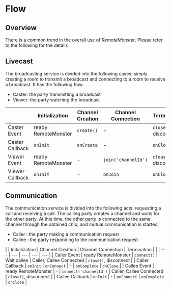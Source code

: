 # Flow

## Overview

There is a common trend in the overall use of _RemoteMonster_. Please refer to the following for the details

## Livecast

The broadcasting service is divided into the following cases: simply creating a room to transmit a broadcast and connecting to a room to receive a broadcast. It has the following flow.

* Caster: the party transmitting a broadcast
* Viewer: the party watching the broadcast

|  | Initialization | Channel Creation | Channel Connection | Termination |
| --- | --- | --- | --- | --- |
| Caster Event | ready RemoteMonster | `create()` | - | `close()`, disconnect |
| Caster Callback | `onInit` | `onCreate` | - | `onClose` |
| Viewer Event | ready RemoteMonster | - | `join('channelId')` | `cloase()`, disconnect |
| Viewer Callback | `onInit` | - | `onJoin` | `onClose` |

## Communication

The communication service is divided into the following acts: requesting a call and receiving a call. The calling party creates a channel and waits for the other party. At this time, the other party is connected to the same channel through the obtained _chid_, and mutual communication is started.

* Caller : the party making a communication request
* Callee : the party responding to the communication request

|  | Initialization | Channel Creation | Channel Connection | Termination |  |
| --- | --- | --- | --- | --- |
| Caller Event | ready RemoteMonster | `connect()` | Wait callee | Caller, Callee Connected | `close()`, disconnect |
| Caller Callback | `onInit` | `onConnect` | - | `onComplete` | `onClose` |
| Callee Event | ready RemoteMonster | - | `connect('channelId')` | Caller, Callee Connected | `close()`, disconnect |
| Callee Callback | `onInit` | - | `onConnect` | `onComplete` | `onClose` |

